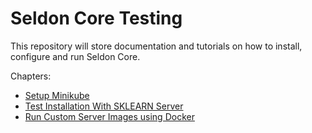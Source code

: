 # Seldon Core Testing

This repository will store documentation and tutorials on how to install, configure and run Seldon Core.

Chapters:

* [Setup Minikube](docs/setup_minikube.md)
* [Test Installation With SKLEARN Server](docs/test_iris_on_sklearn.md)
* [Run Custom Server Images using Docker](docs/custom_server_using_docker.md)